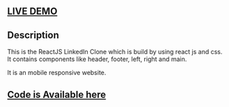 
## <a href='https://linkdin-by-govinda-2022.netlify.app/' target='_blank'>LIVE DEMO</a>

## Description
This is the ReactJS LinkedIn Clone which is build by using react js and css.
It contains components like header, footer, left, right and main.

It is an mobile responsive website.


## <a href='' target='_blank'>Code is Available here</a>



